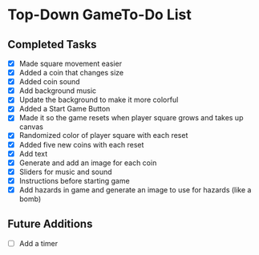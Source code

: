 # Top-Down GameTo-Do List

## Completed Tasks
- [x] Made square movement easier
- [x] Added a coin that changes size
- [x] Added coin sound
- [x] Add background music
- [x] Update the background to make it more colorful
- [x] Added a Start Game Button
- [x] Made it so the game resets when player square grows and takes up canvas
- [x] Randomized color of player square with each reset
- [x] Added five new coins with each reset
- [x] Add text
- [x] Generate and add an image for each coin
- [x] Sliders for music and sound
- [x] Instructions before starting game
- [x] Add hazards in game and generate an image to use for hazards (like a bomb)

## Future Additions
- [ ] Add a timer